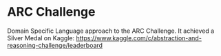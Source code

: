 # ARC Challenge

Domain Specific Language approach to the ARC Challenge. 
It achieved a Silver Medal on Kaggle: https://www.kaggle.com/c/abstraction-and-reasoning-challenge/leaderboard
